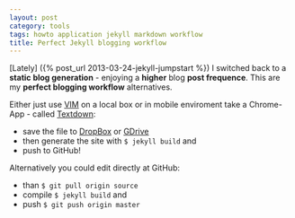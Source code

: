 ```yaml
---
layout: post
category: tools
tags: howto application jekyll markdown workflow
title: Perfect Jekyll blogging workflow
---
```

[Lately] ({% post_url 2013-03-24-jekyll-jumpstart %}) I switched back to a **static blog generation** - enjoying a **higher** blog **post frequence**. This are my **perfect blogging workflow** alternatives.

Either just use [VIM](http://www.vim.org) on a local box or in mobile enviroment take a Chrome-App - called [Textdown](https://chrome.google.com/webstore/detail/textdown/efalomlklhakojjbdfehfkgoicablooc):

* save the file to [DropBox](https://dropbox.com) or [GDrive](https://gdrive.com)
* then generate the site with `$ jekyll build` and
* push to GitHub!

Alternatively you could edit directly at GitHub:

* than `$ git pull origin source`
* compile `$ jekyll build` and
* push `$ git push origin master`
